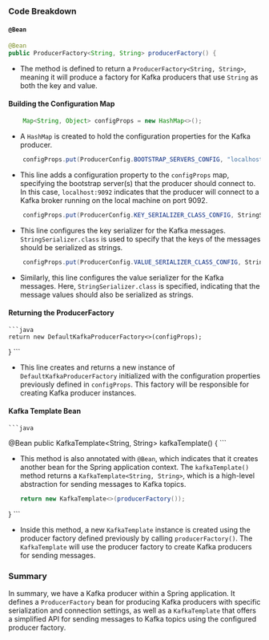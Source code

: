 ### Code Breakdown
#### `@Bean`
```java
@Bean
public ProducerFactory<String, String> producerFactory() {
```
- The method is defined to return a `ProducerFactory<String, String>`, meaning it will produce a factory for Kafka producers that use `String` as both the key and value.

#### Building the Configuration Map
```java
    Map<String, Object> configProps = new HashMap<>();
```
- A `HashMap` is created to hold the configuration properties for the Kafka producer.

```java
    configProps.put(ProducerConfig.BOOTSTRAP_SERVERS_CONFIG, "localhost:9092");
```
- This line adds a configuration property to the `configProps` map, specifying the bootstrap server(s) that the producer should connect to. In this case, `localhost:9092` indicates that the producer will connect to a Kafka broker running on the local machine on port 9092.

```java
    configProps.put(ProducerConfig.KEY_SERIALIZER_CLASS_CONFIG, StringSerializer.class);
```
- This line configures the key serializer for the Kafka messages. `StringSerializer.class` is used to specify that the keys of the messages should be serialized as strings.

```java
    configProps.put(ProducerConfig.VALUE_SERIALIZER_CLASS_CONFIG, StringSerializer.class);
```
- Similarly, this line configures the value serializer for the Kafka messages. Here, `StringSerializer.class` is specified, indicating that the message values should also be serialized as strings.

#### Returning the ProducerFactory
    ```java
    return new DefaultKafkaProducerFactory<>(configProps);
}
    ```
- This line creates and returns a new instance of `DefaultKafkaProducerFactory` initialized with the configuration properties previously defined in `configProps`. This factory will be responsible for creating Kafka producer instances.

#### Kafka Template Bean
    ```java
@Bean
public KafkaTemplate<String, String> kafkaTemplate() {
    ```
- This method is also annotated with `@Bean`, which indicates that it creates another bean for the Spring application context. The `kafkaTemplate()` method returns a `KafkaTemplate<String, String>`, which is a high-level abstraction for sending messages to Kafka topics.

    ```java
    return new KafkaTemplate<>(producerFactory());
}
    ```
- Inside this method, a new `KafkaTemplate` instance is created using the producer factory defined previously by calling `producerFactory()`. The `KafkaTemplate` will use the producer factory to create Kafka producers for sending messages.

### Summary
In summary, we have a Kafka producer within a Spring application. It defines a `ProducerFactory` bean for producing Kafka producers with specific serialization and connection settings, as well as a `KafkaTemplate` that offers a simplified API for sending messages to Kafka topics using the configured producer factory.